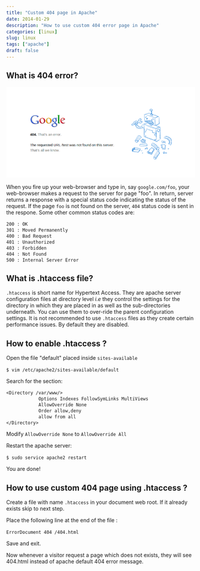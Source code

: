 ```yaml
---
title: "Custom 404 page in Apache"
date: 2014-01-29
description: "How to use custom 404 error page in Apache"
categories: [linux]
slug: linux
tags: ["apache"]
draft: false
---
```


## What is 404 error?

![404 error](/images/404_post.png)

When you fire up your web-browser and type in, say `google.com/foo`, your web-browser makes a request to the server for page "foo". In return, server returns a response with a special status code indicating the status of the request. If the page `foo` is not found on the server, `404` status code is sent in the respone. Some other common status codes are:

    200 : OK
    301 : Moved Permanently
    400 : Bad Request
    401 : Unauthorized
    403 : Forbidden
    404 : Not Found
    500 : Internal Server Error

## What is .htaccess file?

`.htaccess` is short name for Hypertext Access. They are apache server configuration files at directory level *i.e* they control the settings for the directory in which they are placed in as well as the sub-directories underneath. You can use them to over-ride the parent configuration settings. It is not recommended to use `.htaccess` files as they create certain performance issues. By default they are disabled.

## How to enable .htaccess ?

Open the file "default" placed inside `sites-available`

`$ vim /etc/apache2/sites-available/default`

Search for the section:

    <Directory /var/www/>
                Options Indexes FollowSymLinks MultiViews
                AllowOverride None
                Order allow,deny
                allow from all
    </Directory>

Modify `AllowOverride None` to `AllowOverride All`

Restart the apache server:

`$ sudo service apache2 restart`

You are done!

## How to use custom 404 page using .htaccess ?

Create a file with name `.htaccess` in your document web root. If it already exists skip to next step.

Place the following line at the end of the file :

`ErrorDocument 404 /404.html`

Save and exit.

Now whenever a visitor request a page which does not exists, they will see 404.html instead of apache default 404 error message.
